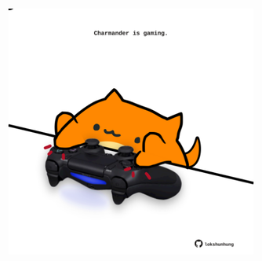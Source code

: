 <!-- built at 02/11/2023, 02:07:24 UTC -->
<p align="center">
  <img width="500" height="500" src="./ReadmeImage.svg">
</p>
